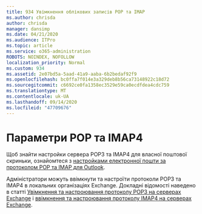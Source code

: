 ```yaml
---
title: 934 Увімкнення облікових записів POP та IMAP
ms.author: chrisda
author: chrisda
manager: dansimp
ms.date: 04/21/2020
ms.audience: ITPro
ms.topic: article
ms.service: o365-administration
ROBOTS: NOINDEX, NOFOLLOW
localization_priority: Normal
ms.custom: 934
ms.assetid: 2e07bd5a-5aad-41a9-aaba-6b2bedaf92f9
ms.openlocfilehash: bc0ffa7f014e3a329deb8b56ca73148922c18d72
ms.sourcegitcommit: c6692ce0fa1358ec3529e59ca0ecdfdea4cdc759
ms.translationtype: MT
ms.contentlocale: uk-UA
ms.lasthandoff: 09/14/2020
ms.locfileid: "47709676"
---
```

# <a name="pop-and-imap4-settings"></a>Параметри POP та IMAP4

Щоб знайти настройки сервера POP3 та IMAP4 для власної поштової скриньки, ознайомтеся з [настройками електронної пошти за протоколом POP та IMAP для Outlook](https://support.office.com/article/8361e398-8af4-4e97-b147-6c6c4ac95353.aspx).

Адміністратори можуть ввімкнути та настроїти протоколи POP3 та IMAP4 в локальних організаціях Exchange. Докладні відомості наведено в статті [Увімкнення та настроювання протоколу POP3 на серверах Exchange](https://technet.microsoft.com/library/bb124934.aspx) і [ввімкнення та настроювання протоколу IMAP4 на серверах Exchange](https://technet.microsoft.com/library/bb124489.aspx).
